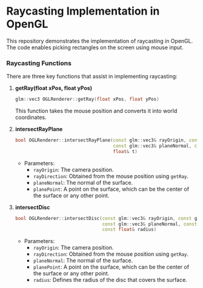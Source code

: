 # Raycasting Implementation in OpenGL

This repository demonstrates the implementation of raycasting in OpenGL. The code enables picking rectangles on the screen using mouse input.

### Raycasting Functions

There are three key functions that assist in implementing raycasting:

1. **getRay(float xPos, float yPos)**

    ```cpp
    glm::vec3 OGLRenderer::getRay(float xPos, float yPos)
    ```
    This function takes the mouse position and converts it into world coordinates.

2. **intersectRayPlane**
   
    ```cpp
    bool OGLRenderer::intersectRayPlane(const glm::vec3& rayOrigin, const glm::vec3& rayDirection,
                                        const glm::vec3& planeNormal, const glm::vec3& planePoint,
                                        float& t)
    ```
   - Parameters:
     - `rayOrigin`: The camera position.
     - `rayDirection`: Obtained from the mouse position using `getRay`.
     - `planeNormal`: The normal of the surface.
     - `planePoint`: A point on the surface, which can be the center of the surface or any other point.

3. **intersectDisc**

    ```cpp
    bool OGLRenderer::intersectDisc(const glm::vec3& rayOrigin, const glm::vec3& rayDirection,
                                    const glm::vec3& planeNormal, const glm::vec3& planePoint,
                                    const float& radius)
    ```
   - Parameters:
     - `rayOrigin`: The camera position.
     - `rayDirection`: Obtained from the mouse position using `getRay`.
     - `planeNormal`: The normal of the surface.
     - `planePoint`: A point on the surface, which can be the center of the surface or any other point.
     - `radius`: Defines the radius of the disc that covers the surface.
